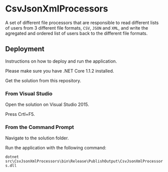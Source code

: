 # CsvJsonXmlProcessors

A set of different file processors that are responsible to read different lists of users from 3 different file formats, ```CSV```, ```JSON``` and ```XML```, and write the agregated and ordered list of users back to the different file formats.


## Deployment

Instructions on how to deploy and run the application.

Please make sure you have .NET Core 1.1.2 installed.

Get the solution from this repository.

### From Visual Studio

Open the solution on Visual Studio 2015.

Press Crtl+F5.

### From the Command Prompt

Navigate to the solution folder.

Run the application with the following command:

``` dotnet src\CsvJsonXmlProcessors\bin\Release\PublishOutput\CsvJsonXmlProcessors.dll ```
